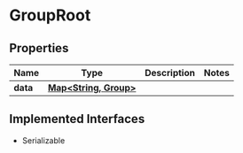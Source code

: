 

# GroupRoot


## Properties

Name | Type | Description | Notes
------------ | ------------- | ------------- | -------------
**data** | [**Map&lt;String, Group&gt;**](Group.md) |  | 


## Implemented Interfaces

* Serializable


